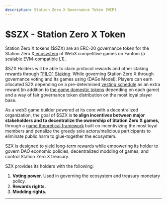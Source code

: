 ```yaml
---
description: Station Zero X Governance Token [WIP]
---
```


# $SZX - Station Zero X Token

Station Zero X tokens ($SZX) are an ERC-20 governance token for the Station Zero X[ ecosystem](../../governance/the-ecosystem.md) of Web3 competitive games on Fantom (a scalable EVM-compatible L1).&#x20;

$SZX Holders will be able to claim protocol rewards and other staking rewards through ["FILO" Staking](staking.md). While governing Station Zero X through governance voting and Its games using (DAGs Model). Players can earn allocated SZX depending on a pre-determined [vesting schedule](release-and-vesting-schedule/) as an extra reward (in addition to [the game domestic tokens](../game-domestic-economy.md) depending on each game) and a way of fair governance token distribution on the most loyal player base.&#x20;

As a web3 game builder powered at its core with a decentralized organization, the goal of $SZX is **to align incentives between major stakeholders and to decentralize the ownership of Station Zero X games,** through a [game theoretical framework](https://en.wikipedia.org/wiki/Game\_theory) built on incentivizing the most loyal members and penalize the greedy sole actors/malicious participants to eliminate public harm to glue-together the ecosystem.

SZX is designed to yield long-term rewards while empowering its holder to govern DAO economic policies, decentralized modding of games, and control Station Zero X treasury.

SZX provides its holders with the following:&#x20;

1. **Voting power.** Used in governing the ecosystem and treasury monetary policy.
2. **Rewards rights.**
3. **Modding rights.**&#x20;

****
